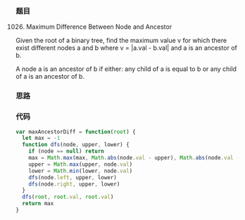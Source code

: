 ### 题目
1026. Maximum Difference Between Node and Ancestor

Given the root of a binary tree, find the maximum value v for which there exist different nodes a and b where v = |a.val - b.val| and a is an ancestor of b.

A node a is an ancestor of b if either: any child of a is equal to b or any child of a is an ancestor of b.

### 思路

### 代码
```javascript
var maxAncestorDiff = function(root) {
  let max = -1
  function dfs(node, upper, lower) {
    if (node == null) return
    max = Math.max(max, Math.abs(node.val - upper), Math.abs(node.val - lower))
    upper = Math.max(upper, node.val)
    lower = Math.min(lower, node.val)
    dfs(node.left, upper, lower)
    dfs(node.right, upper, lower)
  }
  dfs(root, root.val, root.val)
  return max
}
```
